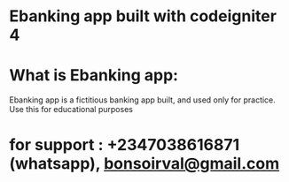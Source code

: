 # Ebanking app built with codeigniter 4
# What is Ebanking app: 
Ebanking app is a fictitious banking app built, and used only for practice. 
Use this for educational purposes

# for support : +2347038616871 (whatsapp), bonsoirval@gmail.com